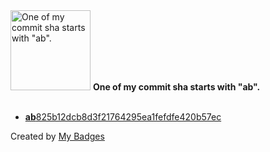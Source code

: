 <img src="https://github.com/my-badges/my-badges/blob/master/src/all-badges/abc-commit/ab-commit.png?raw=true" alt="One of my commit sha starts with &quot;ab&quot;." title="One of my commit sha starts with &quot;ab&quot;." width="128">
<strong>One of my commit sha starts with &quot;ab&quot;.</strong>
<br><br>

- <a href="https://github.com/eryajf/tu/commit/ab825b12dcb8d3f21764295ea1fefdfe420b57ec"><strong>ab</strong>825b12dcb8d3f21764295ea1fefdfe420b57ec</a>


Created by <a href="https://github.com/my-badges/my-badges">My Badges</a>